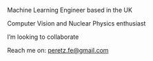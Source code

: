 Machine Learning Engineer based in the UK

Computer Vision and Nuclear Physics enthusiast

I’m looking to collaborate
 
Reach me on: peretz.fe@gmail.com

<!---
felix-e-h-p/felix-e-h-p is a ✨ special ✨ repository because its `README.md` (this file) appears on your GitHub profile.
You can click the Preview link to take a look at your changes.
--->

